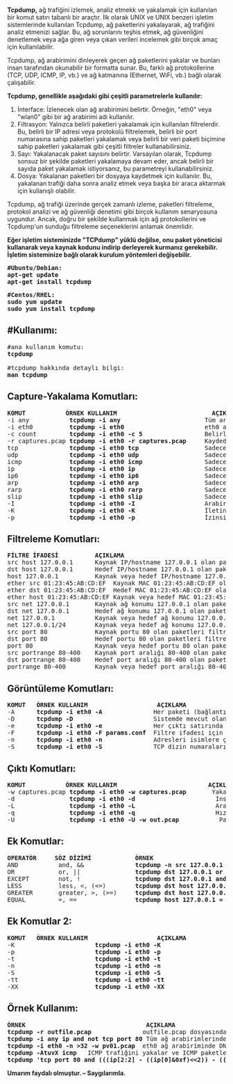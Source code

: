<!-- wp:image {"id":7555,"sizeSlug":"large","linkDestination":"none"} -->
<figure class="wp-block-image size-large"><img src="https://farukguler.com/assets/post_images/tcpdump-logo.jpg?w=450" alt="" class="wp-image-7555" /></figure>
<!-- /wp:image -->

<!-- wp:paragraph -->
<p><strong>Tcpdump,</strong> ağ trafiğini izlemek, analiz etmekk ve yakalamak için kullanılan bir komut satırı tabanlı bir araçtır. İlk olarak UNIX ve UNIX benzeri işletim sistemlerinde kullanılan Tcpdump, ağ paketlerini yakalayarak, ağ trafiğini analiz etmenizi sağlar. Bu, ağ sorunlarını teşhis etmek, ağ güvenliğini denetlemek veya ağa giren veya çıkan verileri incelemek gibi birçok amaç için kullanılabilir.</p>
<!-- /wp:paragraph -->

<!-- wp:paragraph -->
<p>Tcpdump, ağ arabirimini dinleyerek geçen ağ paketlerini yakalar ve bunları insan tarafından okunabilir bir formatta sunar. Bu, farklı ağ protokollerine (TCP, UDP, ICMP, IP, vb.) ve ağ katmanına (Ethernet, WiFi, vb.) bağlı olarak çalışabilir.</p>
<!-- /wp:paragraph -->

<!-- wp:paragraph -->
<p><strong>Tcpdump, genellikle aşağıdaki gibi çeşitli parametrelerle kullanılır:</strong></p>
<!-- /wp:paragraph -->

<!-- wp:list {"ordered":true} -->
<ol><!-- wp:list-item -->
<li>İnterface: İzlenecek olan ağ arabirimini belirtir. Örneğin, "eth0" veya "wlan0" gibi bir ağ arabirimi adı kullanılır.</li>
<!-- /wp:list-item -->

<!-- wp:list-item -->
<li>Filtrasyon: Yalnızca belirli paketleri yakalamak için kullanılan filtrelerdir. Bu, belirli bir IP adresi veya protokolü filtrelemek, belirli bir port numarasına sahip paketleri yakalamak veya belirli bir veri paketi biçimine sahip paketleri yakalamak gibi çeşitli filtreler kullanabilirsiniz.</li>
<!-- /wp:list-item -->

<!-- wp:list-item -->
<li>Sayı: Yakalanacak paket sayısını belirtir. Varsayılan olarak, Tcpdump sonsuz bir şekilde paketleri yakalamaya devam eder, ancak belirli bir sayıda paket yakalamak istiyorsanız, bu parametreyi kullanabilirsiniz.</li>
<!-- /wp:list-item -->

<!-- wp:list-item -->
<li>Dosya: Yakalanan paketleri bir dosyaya kaydetmek için kullanılır. Bu, yakalanan trafiği daha sonra analiz etmek veya başka bir araca aktarmak için kullanışlı olabilir.</li>
<!-- /wp:list-item --></ol>
<!-- /wp:list -->

<!-- wp:paragraph -->
<p>Tcpdump, ağ trafiği üzerinde gerçek zamanlı izleme, paketleri filtreleme, protokol analizi ve ağ güvenliği denetimi gibi birçok kullanım senaryosuna uygundur. Ancak, doğru bir şekilde kullanmak için ağ protokollerini ve Tcpdump'un sunduğu filtreleme seçeneklerini anlamak önemlidir.</p>
<!-- /wp:paragraph -->

<!-- wp:paragraph -->
<p><strong>Eğer işletim sisteminizde "TCPdump" yüklü değilse, onu paket yöneticisi kullanarak veya kaynak kodunu indirip derleyerek kurmanız gerekebilir. İşletim sisteminize bağlı olarak kurulum yöntemleri değişebilir.</strong></p>
<!-- /wp:paragraph -->

<!-- wp:preformatted -->
<pre class="wp-block-preformatted"><strong>#Ubuntu/Debian:
apt-get update
apt-get install tcpdump</strong></pre>
<!-- /wp:preformatted -->

<!-- wp:preformatted -->
<pre class="wp-block-preformatted"><strong>#Centos/RHEL:
sudo yum update
sudo yum install tcpdump</strong></pre>
<!-- /wp:preformatted -->

<!-- wp:heading -->
<h2 class="wp-block-heading"><strong>#Kullanımı:</strong></h2>
<!-- /wp:heading -->

<!-- wp:preformatted -->
<pre class="wp-block-preformatted">#ana kullanım komutu:
<strong>tcpdump</strong>

#tcpdump hakkında detaylı bilgi:
<strong>man tcpdump</strong></pre>
<!-- /wp:preformatted -->

<!-- wp:heading -->
<h2 class="wp-block-heading"><strong>Capture-Yakalama Komutları:</strong></h2>
<!-- /wp:heading -->

<!-- wp:preformatted -->
<pre class="wp-block-preformatted"><strong>KOMUT           ÖRNEK KULLANIM                          AÇIKLAMA</strong>
-i any           <strong>tcpdump -i any </strong>                      Tüm arabirimlerden yakalar; süper kullanıcı izni gerekebilir (sudo/su)
-i eth0          <strong>tcpdump -i eth0 </strong>                     eth0 arabiriminden yakalar
-c count         <strong>tcpdump -i eth0 -c 5</strong>                 Belirli sayıda paket alındıktan sonra durur (örneğin, -c 5 ile 5 paket alındıktan sonra durur)
-r captures.pcap <strong>tcpdump -i eth0 -r captures.pcap</strong>     Kaydedilmiş yakalama dosyasını okur ve analiz eder
tcp              <strong>tcpdump -i eth0 tcp</strong>                  Sadece TCP paketlerini gösterir
udp              <strong>tcpdump -i eth0 udp  </strong>                Sadece UDP paketlerini gösterir
icmp             <strong>tcpdump -i eth0 icmp </strong>                Sadece ICMP paketlerini gösterir
ip              <strong> tcpdump -i eth0 ip </strong>                  Sadece IPv4 paketlerini gösterir
ip6              <strong>tcpdump -i eth0 ip6</strong>                  Sadece IPv6 paketlerini gösterir
arp              <strong>tcpdump -i eth0 arp</strong>                  Sadece ARP paketlerini gösterir
rarp             <strong>tcpdump -i eth0 rarp</strong>                 Sadece RARP paketlerini gösterir
slip             <strong>tcpdump -i eth0 slip</strong>                 Sadece SLIP paketlerini gösterir
-I               <strong>tcpdump -i eth0 -I</strong>                   Arabirimi monitör modunda kullanır
-K               <strong>tcpdump -i eth0 -K</strong>                   İletinin doğrulama toplamını kontrol etmez
-p               <strong>tcpdump -i eth0 -p </strong>                  İzinsiz modda yakalama yapmaz
</pre>
<!-- /wp:preformatted -->

<!-- wp:heading -->
<h2 class="wp-block-heading"><strong>Filtreleme Komutları:</strong></h2>
<!-- /wp:heading -->

<!-- wp:preformatted -->
<pre class="wp-block-preformatted"><strong>FİLTRE İFADESİ          AÇIKLAMA</strong>
src host 127.0.0.1      Kaynak IP/hostname 127.0.0.1 olan paketleri filtreler
dst host 127.0.0.1      Hedef IP/hostname 127.0.0.1 olan paketleri filtreler
host 127.0.0.1          Kaynak veya hedef IP/hostname 127.0.0.1 olan paketleri filtreler
ether src 01:23:45:AB:CD:EF  Kaynak MAC 01:23:45:AB:CD:EF olan paketleri filtreler
ether dst 01:23:45:AB:CD:EF  Hedef MAC 01:23:45:AB:CD:EF olan paketleri filtreler
ether host 01:23:45:AB:CD:EF Kaynak veya hedef MAC 01:23:45:AB:CD:EF olan paketleri filtreler
src net 127.0.0.1       Kaynak ağ konumu 127.0.0.1 olan paketleri filtreler
dst net 127.0.0.1       Hedef ağ konumu 127.0.0.1 olan paketleri filtreler
net 127.0.0.1           Kaynak veya hedef ağ konumu 127.0.0.1 olan paketleri filtreler
net 127.0.0.1/24        Kaynak veya hedef ağ konumu 127.0.0.1 ve 24 bitlik alt ağ maskesi olan paketleri filtreler
src port 80             Kaynak portu 80 olan paketleri filtreler
dst port 80             Hedef portu 80 olan paketleri filtreler
port 80                 Kaynak veya hedef portu 80 olan paketleri filtreler
src portrange 80-400    Kaynak port aralığı 80-400 olan paketleri filtreler
dst portrange 80-400    Hedef port aralığı 80-400 olan paketleri filtreler
portrange 80-400        Kaynak veya hedef port aralığı 80-400 olan paketleri filtreler
</pre>
<!-- /wp:preformatted -->

<!-- wp:heading -->
<h2 class="wp-block-heading"><strong>Görüntüleme Komutları:</strong></h2>
<!-- /wp:heading -->

<!-- wp:preformatted -->
<pre class="wp-block-preformatted"><strong>KOMUT   ÖRNEK KULLANIM                   AÇIKLAMA</strong>
-A      <strong>tcpdump -i eth0 -A</strong>              Her paketi (bağlantı düzeyi başlığı hariç) ASCII olarak görüntüler
-D      <strong>tcpdump -D</strong>                      Sistemde mevcut olan ağ arabirimlerinin listesini görüntüler
-e      <strong>tcpdump -i eth0 -e</strong>              Her çıktı satırında bağlantı düzeyi başlığını (Ethernet, IEEE 802.11 gibi) görüntüler
-F      <strong>tcpdump -i eth0 -F params.conf</strong>  Filtre ifadesi için params.conf dosyasını kullanır
-n      <strong>tcpdump -i eth0 -n</strong>              Adresleri isimlere çevirmez
-S      <strong>tcpdump -i eth0 -S</strong>              TCP dizin numaralarını mutlak olarak (göreli değil) görüntüler
</pre>
<!-- /wp:preformatted -->

<!-- wp:heading -->
<h2 class="wp-block-heading"><strong>Çıktı Komutları:</strong></h2>
<!-- /wp:heading -->

<!-- wp:preformatted -->
<pre class="wp-block-preformatted"><strong>KOMUT           ÖRNEK KULLANIM                         AÇIKLAMA</strong>
-w captures.pcap <strong>tcpdump -i eth0 -w captures.pcap</strong>       Yakalanan paketleri captures.pcap dosyasına kaydeder
-d               <strong>tcpdump -i eth0 -d</strong>                      İnsan tarafından okunabilir formu standart çıktıda görüntüler
-L               <strong>tcpdump -i eth0 -L</strong>                      Arabirim için veri bağlantı türlerini görüntüler
-q               <strong>tcpdump -i eth0 -q</strong>                      Hızlı/ sessiz çıktı. Daha az protokol bilgisi görüntüler
-U               <strong>tcpdump -i eth0 -U -w out.pcap</strong>           Paketleri out.pcap dosyasına gerçek zamanlı olarak yazar
</pre>
<!-- /wp:preformatted -->

<!-- wp:heading -->
<h2 class="wp-block-heading"><strong>Ek Komutlar:</strong></h2>
<!-- /wp:heading -->

<!-- wp:preformatted -->
<pre class="wp-block-preformatted"><strong>OPERATÖR     SÖZ DİZİMİ            ÖRNEK                                     AÇIKLAMA</strong>
AND           and, &amp;&amp;              <strong>tcpdump -n src 127.0.0.1 and dst port 21</strong>   "Ve" mantıksal operatörü ile birleştirilen filtre seçeneklerini uygular
OR            or, ||               <strong>tcpdump dst 127.0.0.1 or src port 22</strong>       "Veya" mantıksal operatörü ile birleştirilen herhangi bir koşulu eşleştirir
EXCEPT        not, !               <strong>tcpdump dst 127.0.0.1 and not icmp</strong>          "Değil" mantıksal operatörü ile başlayan bir koşulu ters çevirir
LESS          less, &lt;, (&lt;=)        <strong>tcpdump dst host 127.0.0.1 and less 128</strong>    Belirtilen uzunluktan (128) daha kısa paketleri eşleştirir
GREATER       greater, &gt;, (&gt;=)     <strong>tcpdump dst host 127.0.0.1 and greater 64</strong>  Belirtilen uzunluktan (64) daha uzun paketleri eşleştirir
EQUAL         =, ==                <strong>tcpdump host 127.0.0.1 = 0</strong>                  Uzunluğu sıfır olan paketleri eşleştirir
</pre>
<!-- /wp:preformatted -->

<!-- wp:heading -->
<h2 class="wp-block-heading"><strong>Ek Komutlar 2:</strong></h2>
<!-- /wp:heading -->

<!-- wp:preformatted -->
<pre class="wp-block-preformatted"><strong>KOMUT   ÖRNEK KULLANIM                   AÇIKLAMA</strong>
-K                      <strong>tcpdump -i eth0 -K</strong>                        İletinin doğrulama toplamını kontrol etmeyi devre dışı bırakır
-p                      <strong>tcpdump -i eth0 -p</strong>                        İzinsiz modda yakalamayı devre dışı bırakır
-t                      <strong>tcpdump -i eth0 -t</strong>                        Her çıktı satırında zaman damgasını görüntülemeyi devre dışı bırakır
-n                      <strong>tcpdump -i eth0 -n</strong>                        Adresleri isimlere çevirmeyi devre dışı bırakır
-S                      <strong>tcpdump -i eth0 -S</strong>                        TCP dizin numaralarını mutlak değil, göreli olarak görüntüler
-tt                     <strong>tcpdump -i eth0 -tt</strong>                       Her satırda, saniye cinsinden tarih ve saat bilgisini ve o zamandan beri geçen süreyi görüntüler
-XX                     <strong>tcpdump -i eth0 -XX</strong>                       Paketlerin başlıklarını ve verilerini onaltılık ve ASCII formatında görüntüler
</pre>
<!-- /wp:preformatted -->

<!-- wp:heading -->
<h2 class="wp-block-heading"><strong>Örnek Kullanım:</strong></h2>
<!-- /wp:heading -->

<!-- wp:preformatted -->
<pre class="wp-block-preformatted"><strong>ÖRNEK                                 AÇIKLAMA</strong>
<strong>tcpdump -r outfile.pcap</strong>              outfile.pcap dosyasındaki tüm paketleri görüntüler
<strong>tcpdump -i any ip and not tcp port 80</strong> Tüm ağ arabirimlerindeki TCP portu 80 olmayan paketleri dinler
<strong>tcpdump -i eth0 -n &gt;32 -w pv01.pcap</strong>  eth0 ağ arabiriminde DNS çözümlemesi olmadan 32 bayttan uzun paketleri yakalar ve pv01.pcap dosyasına kaydeder
<strong>tcpdump -AtuvX icmp</strong>   ICMP trafiğini yakalar ve ICMP paketlerini onaltılık ve ASCII formatında görüntüler
<strong>tcpdump 'tcp port 80 and (((ip[2:2] - ((ip[0]&amp;0xf)&lt;&lt;2)) - ((tcp[12]&amp;0xf0)&gt;&gt;2)) != 0)'</strong>  IPv4 HTTP paketlerini, yani sadece veri içeren paketleri (örneğin SYN ve FIN paketlerini ve yalnızca ACK paketlerini değil) filtreleyerek görüntüler
</pre>
<!-- /wp:preformatted -->

<!-- wp:paragraph -->
<p><strong>Umarım faydalı olmuştur. – Saygılarımla.</strong></p>
<!-- /wp:paragraph -->
